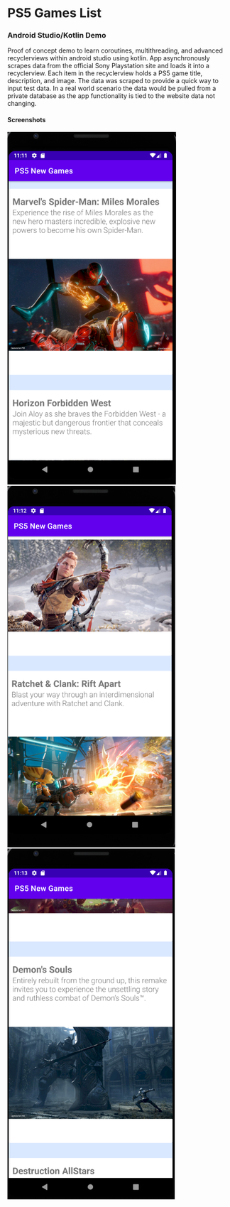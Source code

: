 # PS5 Games List
### Android Studio/Kotlin Demo
Proof of concept demo to learn coroutines, multithreading, and advanced recyclerviews within android studio using kotlin.
App asynchronously scrapes data from the official Sony Playstation site and loads it into a recyclerview. Each item in the recyclerview holds a PS5 game title, description, and image. The data was scraped to provide a quick way to input test data.
In a real world scenario the data would be pulled from a private database as the app functionality is tied to the website data 
not changing.

#### Screenshots
![screenshot 1](/img/screen1.PNG)
![screenshot 2](/img/screen2.PNG)
![screenshot 3](/img/screen3.PNG)
